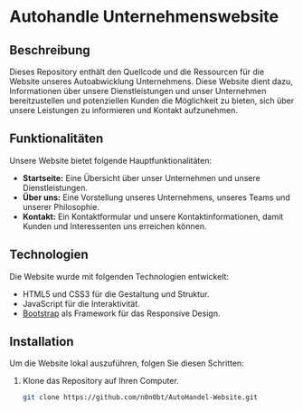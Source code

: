 # Autohandle Unternehmenswebsite

## Beschreibung

Dieses Repository enthält den Quellcode und die Ressourcen für die Website unseres Autoabwicklung Unternehmens. Diese Website dient dazu, Informationen über unsere Dienstleistungen und unser Unternehmen bereitzustellen und potenziellen Kunden die Möglichkeit zu bieten, sich über unsere Leistungen zu informieren und Kontakt aufzunehmen.

## Funktionalitäten

Unsere Website bietet folgende Hauptfunktionalitäten:

- **Startseite:** Eine Übersicht über unser Unternehmen und unsere Dienstleistungen.
- **Über uns:** Eine Vorstellung unseres Unternehmens, unseres Teams und unserer Philosophie.
- **Kontakt:** Ein Kontaktformular und unsere Kontaktinformationen, damit Kunden und Interessenten uns erreichen können.

## Technologien

Die Website wurde mit folgenden Technologien entwickelt:

- HTML5 und CSS3 für die Gestaltung und Struktur.
- JavaScript für die Interaktivität.
- [Bootstrap](https://getbootstrap.com/) als Framework für das Responsive Design.
## Installation

Um die Website lokal auszuführen, folgen Sie diesen Schritten:

1. Klone das Repository auf Ihren Computer.
   ```bash
   git clone https://github.com/n0n0bt/AutoHandel-Website.git
